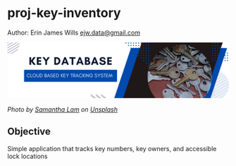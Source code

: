 # proj-key-inventory

Author: Erin James Wills [ejw.data@gmail.com](ejw.data@gmail.com)

![Key Database Banner](./images/key-database.png)

<cite>Photo by <a href="https://unsplash.com/@contradirony?utm_content=creditCopyText&utm_medium=referral&utm_source=unsplash">Samantha Lam</a> on <a href="https://unsplash.com/photos/silver-and-gold-round-coins-zFy6fOPZEu0?utm_content=creditCopyText&utm_medium=referral&utm_source=unsplash">Unsplash</a></cite>  

## Objective
Simple application that tracks key numbers, key owners, and accessible lock locations
